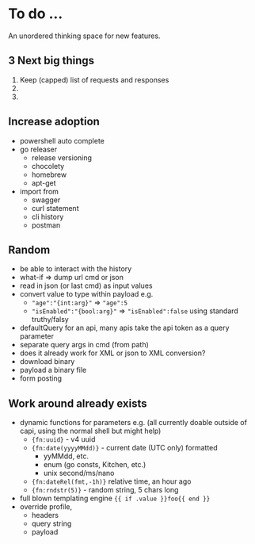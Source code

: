 # To do ...

An unordered thinking space for new features.

## 3 Next big things

1. Keep (capped) list of requests and responses
2. 
3. 


## Increase adoption

 - powershell auto complete
 - go releaser
    - release versioning 
    - chocolety
    - homebrew
    - apt-get
 - import from
   - swagger
   - curl statement
   - cli history
   - postman

## Random

- be able to interact with the history
- what-if => dump url cmd or json
- read in json (or last cmd) as input values
- convert value to type within payload e.g.
  - `"age":"{int:arg}"` => `"age":5`
  - `"isEnabled":"{bool:arg}"` => `"isEnabled":false` using standard truthy/falsy
 - defaultQuery for an api, many apis take the api token as a query parameter
 - separate query args in cmd (from path)
 - does it already work for XML or json to XML conversion?
- download binary
- payload a binary file
- form posting

 ## Work around already exists
 
 - dynamic functions for parameters e.g. (all currently doable outside of capi, using the normal shell but might help)
   - `{fn:uuid}` - v4 uuid
   - `{fn:date(yyyyMMdd)}` - current date (UTC only) formatted
     - yyMMdd, etc.
     - enum (go consts, Kitchen, etc.)
     - unix second/ms/nano
   - `{fn:dateRel(fmt,-1h)}` relative time, an hour ago
   - `{fn:rndstr(5)}` - random string, 5 chars long
 - full blown templating engine `{{ if .value }}foo{{ end }}`
- override profile,
  - headers
  - query string
  - payload
